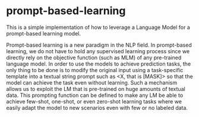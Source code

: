 # prompt-based-learning

This is a simple implementation of how to leverage a Language Model for a prompt-based learning model.

Prompt-based learning is a new paradigm in the NLP field. In prompt-based learning, we do not have to hold any supervised learning process since we directly rely on the objective function (such as MLM) of any pre-trained language model. In order to use the models to achieve prediction tasks, the only thing to be done is to modify the original input<X> using a task-specific template into a textual string prompt such as <X, that is [MASK]> so that the model can achieve the task even without learning.
Such a mechanism allows us to exploit the LM that is pre-trained on huge amounts of textual data. This prompting function can be defined to make any LM be able to achieve few-shot, one-shot, or even zero-shot learning tasks where we easily adapt the model to new scenarios even with few or no labeled data.

